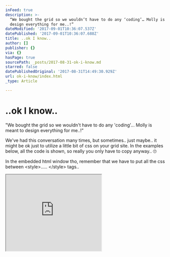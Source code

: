 ```yaml
---
inFeed: true
description: >-
  “We bought the grid so we wouldn’t have to do any ‘coding’… Molly is meant to
  design everything for me..!”
dateModified: '2017-09-01T10:36:07.537Z'
datePublished: '2017-09-01T10:36:07.688Z'
title: ..ok I know..
author: []
publisher: {}
via: {}
hasPage: true
sourcePath: _posts/2017-08-31-ok-i-know.md
starred: false
datePublishedOriginal: '2017-08-31T14:49:30.929Z'
url: ok-i-know/index.html
_type: Article

---
```

# ..ok I know..

"We bought the grid so we wouldn't have to do any 'coding'... Molly is meant to design everything for me..!"

We've had this conversation many times, but sometimes.. just maybe.. it might be ok just to utilize a little bit of css on your grid site. In the examples below, all the code is shown, so really you only have to copy anyway.. 🙄

In the embedded html window tho, remember that we have to put all the css between <style\>..... </style\> tags..

<iframe src="https://the-grid.github.io/ed-userhtml/?g=eJxVj8FO5DAMhu_zFOawKqw06WgRl2FmLjwABw6c3dRtItI4ij2UCiHta-zr8SSktIvgEuu38__-fBCdAp02xvpsA8HrBmD0rbo9_Nnt0stt0Y587_RbowuMRQfqdJbiMNGWzyq-pT0sSZc3u19Xt5u3TSqZlgPnPfSZprl1qNeth9Y_gw0ocqwWW3UqgQc_9CDZHiunmmRf1-M4mqbx2BjLQy1sPYahttx1RNcmxb5aKY_VJ2W1HPFflU11WVVKk6E-_b53IDwQR4IRBVCefOzB8QgjAbYtLP9oYPWWo4AyqCNILCpmGT7S-99_mYAjIAxozdpfXmEoRs0ctoV4wNhuJaGlBrMxa_zoKNMzZZj4DBYj6JQItuBLYpwAUyriLDOaOtTVtcaVA0OAJs_TcyoIwYsCd_AF_RPo0sNT_DywKtDWEepsxZAJ2wnuHh5KolCBa9ldGHP1AWlgsKg" height="240" style=""></iframe>